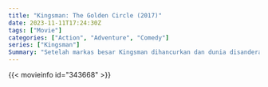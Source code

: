 ```yaml
---
title: "Kingsman: The Golden Circle (2017)"
date: 2023-11-11T17:24:30Z
tags: ["Movie"]
categories: ["Action", "Adventure", "Comedy"]
series: ["Kingsman"]
Summary: "Setelah markas besar Kingsman dihancurkan dan dunia disandera, sebuah organisasi mata-mata sekutu di Amerika Serikat ditemukan. Kedua agen rahasia elit ini harus bersatu untuk mengalahkan musuh bersama."
---
```


<mux-player stream-type="on-demand"
src="https://kp3d-my.sharepoint.com/personal/ryoo_kp3d_onmicrosoft_com/_layouts/15/download.aspx?share=EVIAMuSqnmBIpgpKTSEQrUYBzFhnXPaWx9JcOFKxt_VVQw" prefer-playback="mse" controls>

</mux-player>


{{< movieinfo id="343668" >}}

<script src="https://cdn.jsdelivr.net/npm/@mux/mux-player"></script>

 <script type="application/ld+json ">
{
"@context": "https://schema.org/",
"@type": "VideoObject",
"name": "Kingsman: The Golden Circle",
"contentUrl": "https://stream.mux.com/fMpjMaboZ02cL7fWem8A752YUKz6MyN7J3MfeB33VV1I.m3u8",
"thumbnailUrl": "https://www.themoviedb.org/t/p/original/vJC1kmmdL5bZ7Vi9d8t6WvizJX0.jpg?width=314&fit_mode=preserve&time=25",
"uploadDate": "2023-11-11T17:24:30Z",
}

</script>